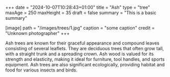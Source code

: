 +++
date = "2024-10-07T10:28:43+01:00"
title = "Ash"
type = "tree"
maxAge = 250
maxHeight = 35
draft = false
summary = "This is a basic summary" 

[image]
path = "/images/trees/1.jpg"
caption = "some caption"
credit = "Unknown photographer"
+++

Ash trees are known for their graceful appearance and compound leaves consisting of several leaflets. They are deciduous trees that often grow tall, with a straight trunk and a spreading crown. Ash wood is valued for its strength and elasticity, making it ideal for furniture, tool handles, and sports equipment. Ash trees are also significant ecologically, providing habitat and food for various insects and birds.

